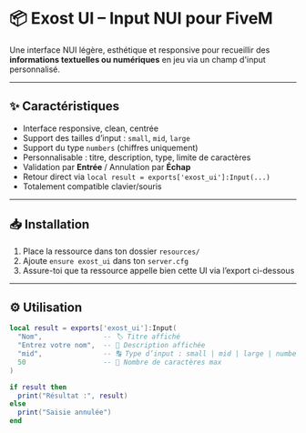 # 📦 Exost UI – Input NUI pour FiveM

Une interface NUI légère, esthétique et responsive pour recueillir des **informations textuelles ou numériques** en jeu via un champ d'input personnalisé.

---

## ✨ Caractéristiques

- Interface responsive, clean, centrée
- Support des tailles d’input : `small`, `mid`, `large`
- Support du type `numbers` (chiffres uniquement)
- Personnalisable : titre, description, type, limite de caractères
- Validation par **Entrée** / Annulation par **Échap**
- Retour direct via `local result = exports['exost_ui']:Input(...)`
- Totalement compatible clavier/souris

---

## 📥 Installation

1. Place la ressource dans ton dossier `resources/`
2. Ajoute `ensure exost_ui` dans ton `server.cfg`
3. Assure-toi que ta ressource appelle bien cette UI via l’export ci-dessous

---

## ⚙️ Utilisation

```lua
local result = exports['exost_ui']:Input(
  "Nom",               -- 🏷️ Titre affiché
  "Entrez votre nom",  -- 📄 Description affichée
  "mid",               -- 🔠 Type d’input : small | mid | large | numbers
  50                   -- 🔢 Nombre de caractères max
)

if result then
  print("Résultat :", result)
else
  print("Saisie annulée")
end

